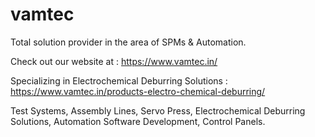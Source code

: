 # vamtec

Total solution provider in the area of SPMs & Automation.

Check out our website at : https://www.vamtec.in/

Specializing in Electrochemical Deburring Solutions : https://www.vamtec.in/products-electro-chemical-deburring/

Test Systems, Assembly Lines, Servo Press, Electrochemical Deburring Solutions, Automation Software Development, Control Panels.
